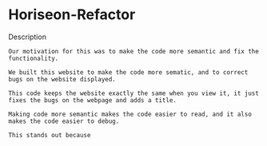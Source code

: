 # Horiseon-Refactor

Description 

    Our motivation for this was to make the code more semantic and fix the functionality.

    We built this website to make the code more sematic, and to correct bugs on the website displayed. 

    This code keeps the website exactly the same when you view it, it just fixes the bugs on the webpage and adds a title. 

    Making code more semantic makes the code easier to read, and it also makes the code easier to debug.

    This stands out because 





